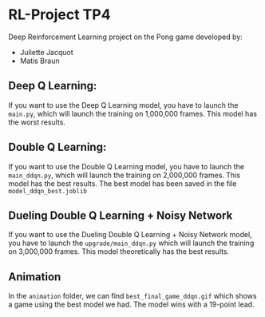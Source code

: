 # RL-Project TP4

Deep Reinforcement Learning project on the Pong game developed by:
- Juliette Jacquot
- Matis Braun


## Deep Q Learning:
If you want to use the Deep Q Learning model, you have to launch the `main.py`, which will launch the training on 1,000,000 frames.
This model has the worst results.

## Double Q Learning:
If you want to use the Double Q Learning model, you have to launch the `main_ddqn.py`, which will launch the training on 2,000,000 frames.
This model has the best results.
The best model has been saved in the file `model_ddqn_best.joblib`

## Dueling Double Q Learning + Noisy Network
If you want to use the Dueling Double Q Learning + Noisy Network model, you have to launch the `upgrade/main_ddqn.py` which will launch the training on 3,000,000 frames.
This model theoretically has the best results.


## Animation
In the `animation` folder, we can find `best_final_game_ddqn.gif` which shows a game using the best model we had. The model wins with a 19-point lead.
